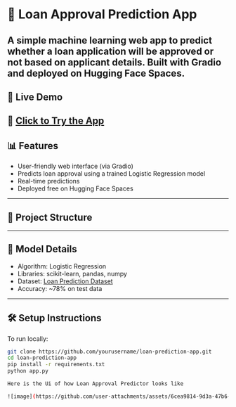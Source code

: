# 🏦 Loan Approval Prediction App

A simple machine learning web app to predict whether a loan application will be **approved or not** based on applicant details. Built with **Gradio** and deployed on **Hugging Face Spaces**.
---

## 🚀 Live Demo
🔗 [Click to Try the App](https://huggingface.co/spaces/Sanjay0123456/loan-approval-predictor)
---

## 📊 Features

- User-friendly web interface (via Gradio)
- Predicts loan approval using a trained Logistic Regression model
- Real-time predictions
- Deployed free on Hugging Face Spaces
---

## 📁 Project Structure
---

## 🧠 Model Details

- Algorithm: Logistic Regression
- Libraries: scikit-learn, pandas, numpy
- Dataset: [Loan Prediction Dataset](https://www.kaggle.com/datasets/altruistdelhite04/loan-prediction-problem-dataset)
- Accuracy: ~78% on test data
---

## 🛠️ Setup Instructions

To run locally:
```bash
git clone https://github.com/yourusername/loan-prediction-app.git
cd loan-prediction-app
pip install -r requirements.txt
python app.py

Here is the Ui of how Loan Approval Predictor looks like

![image](https://github.com/user-attachments/assets/6cea9814-9d3a-47b6-94aa-b897d0174e00)


